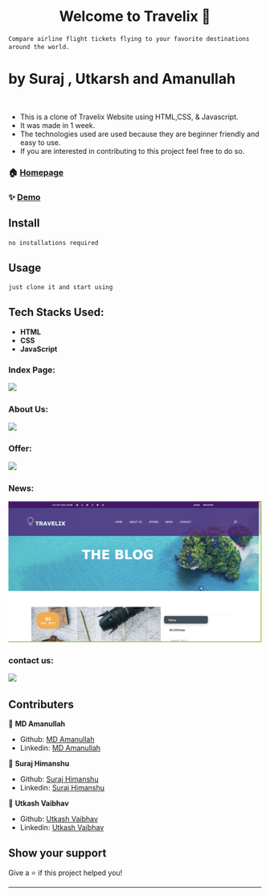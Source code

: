 <h1 align="center">Welcome to Travelix 👋</h1>

```
Compare airline flight tickets flying to your favorite destinations around the world. 
```

# by Suraj , Utkarsh and Amanullah

<br/>


- This is a clone of Travelix Website using HTML,CSS, & Javascript.
- It was made in 1 week.
- The technologies used are used because they are beginner friendly and easy to use.
- If you are interested in contributing to this project feel free to do so.


### 🏠 [Homepage](.images/index.PNG)

### ✨ [Demo](https://amanullah21.github.io/Travelix-Clone/)

## Install

```sh
no installations required
```

## Usage

```sh
just clone it and start using
```

## Tech Stacks Used:
 
- **HTML**
- **CSS**
- **JavaScript**


### **Index Page:**

<img src="images/index.PNG">
<br>

### **About Us:**

<img src="images/Abouts-us.PNG">
<br>

### **Offer:**

<img src="images/offers.PNG">
<br>

### **News:**

<img src="https://github.com/Amanullah21/Travelix-Clone/blob/main/images/news.png">
<br>

### **contact us:**

<img src="images/contact.PNG">
<br>

## Contributers

 👤 **MD Amanullah**

- Github: [MD Amanullah](https://github.com/Amanullah21)
- Linkedin: [MD Amanullah
](https://www.linkedin.com/mwlite/in/Amanullah21)


👤 **Suraj Himanshu**

- Github: [Suraj Himanshu](https://github.com/surajhimanshu)
- Linkedin: [Suraj Himanshu](https://www.linkedin.com/in/suraj-himanshu-9aa58215a/)

👤 **Utkash Vaibhav**

- Github: [Utkash Vaibhav](https://github.com/UtkarshVaibhav)
- Linkedin: [Utkash Vaibhav](https://www.linkedin.com/in/utkarshvaibhav233)

## Show your support

Give a ⭐️ if this project helped you!

---
